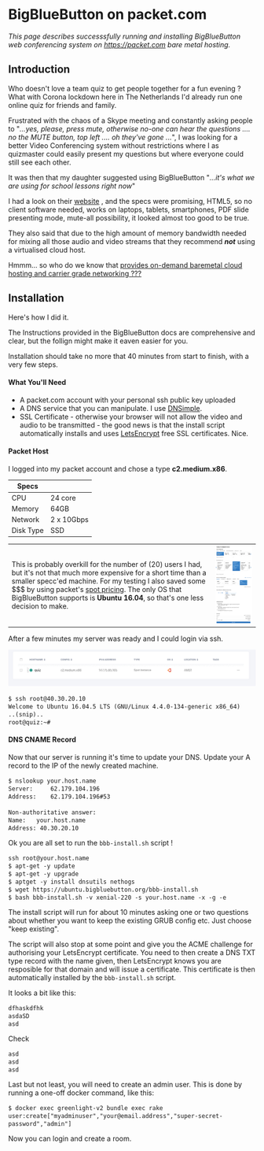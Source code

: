 # BigBlueButton on packet.com 

*This page describes successsfully running and installing BigBlueButton web conferencing system on https://packet.com bare metal hosting.*



## Introduction



Who doesn't love a team quiz to get people together for a fun evening ? What with Corona lockdown here in The Netherlands I'd already run one online quiz for friends and family. 

Frustrated with the chaos of a Skype meeting and constantly asking people to "*...yes, please, press mute, otherwise no-one can hear the questions  .... no the MUTE button, top left .... oh they've gone ...*",  I was looking for a better Video Conferencing system without restrictions where I as quizmaster could easily present my questions but where everyone could still see each other.

It was then that my daughter suggested using BigBlueButton "*...it's what we are using for school lessons right now*" 

I had a look on their [website](https://bigbluebutton.org/blog/) , and the specs were promising, HTML5, so no client software needed, works on laptops, tablets, smartphones, PDF slide presenting mode, mute-all possibility, it looked almost too good to be true. 

They also said that due to the high amount of memory bandwidth needed for mixing all those audio and video streams that they recommend ***not*** using a virtualised cloud host.

Hmmm... so who do we know that [provides on-demand baremetal cloud hosting and carrier grade networking ???](https://www.packet.com) 



## Installation

Here's how I did it.

The Instructions provided in the BigBlueButton docs are comprehensive and clear, but the follign might make it eaven easier for you.

Installation should take no more that 40 minutes from start to finish, with a very few steps.

#### What You'll Need

- A packet.com account with your personal ssh public key uploaded
- A DNS service that you can manipulate. I use [DNSimple](https://dnsimple.com). 
- SSL Certificate - otherwise your browser will not allow the video and audio to be transmitted - the good news is that the install script automatically installs and uses [LetsEncrypt](https://letsencrypt.org/) free SSL certificates. Nice.



#### Packet Host

I logged into my packet account and chose a type **c2.medium.x86**. 

 

| Specs     |            |
| --------- | ---------- |
| CPU       | 24 core    |
| Memory    | 64GB       |
| Network   | 2 x 10Gbps |
| Disk Type | SSD        |



|                                                              |                                                         |
| ------------------------------------------------------------ | ------------------------------------------------------- |
| This is probably overkill for the number of (20) users I had, but it's not that much more expensive for a short time than a smaller specc'ed machine. For my testing I also saved some $$$ by using packet's [spot pricing](https://www.packet.com/developers/changelog/improved-deployment-spot-market-views/). The only OS that BigBlueButton supports is **Ubuntu 16.04**, so that's one less decision to make. | ![image-20200414082111652](image-20200414082111652.png) |



After a few minutes my server was ready and I could login via ssh.

![image-20200414082917312](image-20200414082917312.png)



```text
$ ssh root@40.30.20.10
Welcome to Ubuntu 16.04.5 LTS (GNU/Linux 4.4.0-134-generic x86_64)
..(snip)..
root@quiz:~#
```



#### DNS CNAME Record

Now that our server is running it's time to update your DNS. Update your A record to the IP of the newly created machine.

```text
$ nslookup your.host.name
Server:		62.179.104.196
Address:	62.179.104.196#53

Non-authoritative answer:
Name:	your.host.name
Address: 40.30.20.10
```



Ok you are all set to run the  `bbb-install.sh`  script !



```
ssh root@your.host.name
$ apt-get -y update
$ apt-get -y upgrade
$ aptget -y install dnsutils nethogs
$ wget https://ubuntu.bigbluebutton.org/bbb-install.sh 
$ bash bbb-install.sh -v xenial-220 -s your.host.name -x -g -e 
```



The install script will run for about 10 minutes asking one or two questions about whether you want to keep the existing GRUB config etc. Just choose "keep existing".

The script will also stop at some point and give you the ACME challenge for authorising your LetsEncrypt certificate. You need to then create a DNS TXT type record with the name given, then LetsEncrypt knows you are resposible for that domain and will issue a certificate. This certificate is then automatically installed by the `bbb-install.sh` script.



It looks a bit like this:

```
dfhaskdfhk
asdaSD
asd
```

Check

```
asd
asd
asd
```

Last but not least, you will need to create an admin user. This is done by running a one-off docker command, like this:

```
$ docker exec greenlight-v2 bundle exec rake user:create["myadminuser","your@email.address","super-secret-password","admin"]
```



Now you can login and create a room.









